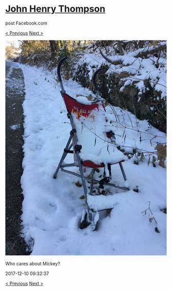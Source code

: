 # [John Henry Thompson](../README.md)
post Facebook.com

[< Previous](2017-12-12-1.md) [Next >](2017-12-05-1.md)

[![](../media/2017-12-10/Timeline-Photos-Who-cares-about-Mickey.jpg)](../README.md)

Who cares about Mickey?

2017-12-10 09:32:37

[< Previous](2017-12-12-1.md) [Next >](2017-12-05-1.md)
